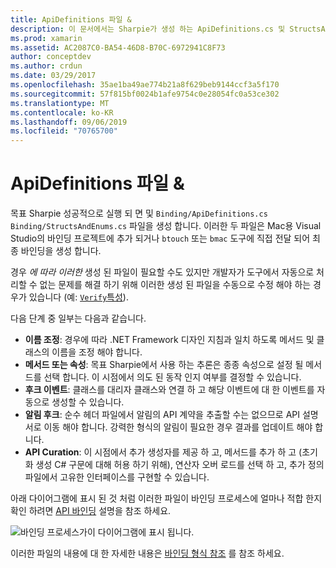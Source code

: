```yaml
---
title: ApiDefinitions 파일 &
description: 이 문서에서는 Sharpie가 생성 하는 ApiDefinitions.cs 및 StructsAndEnums.cs 파일에 대해 설명 합니다. 그런 다음 이러한 파일을 사용 하 여에서 C#목표-C 코드에 액세스 합니다.
ms.prod: xamarin
ms.assetid: AC2087C0-BA54-46D8-B70C-6972941C8F73
author: conceptdev
ms.author: crdun
ms.date: 03/29/2017
ms.openlocfilehash: 35ae1ba49ae774b21a8f629beb9144ccf3a5f170
ms.sourcegitcommit: 57f815bf0024b1afe9754c0e28054fc0a53ce302
ms.translationtype: MT
ms.contentlocale: ko-KR
ms.lasthandoff: 09/06/2019
ms.locfileid: "70765700"
---
```

# <a name="apidefinitions--structsandenums-files"></a>ApiDefinitions 파일 &

목표 Sharpie 성공적으로 실행 되 면 및 `Binding/ApiDefinitions.cs` `Binding/StructsAndEnums.cs` 파일을 생성 합니다.
이러한 두 파일은 Mac용 Visual Studio의 바인딩 프로젝트에 추가 되거나 `btouch` 또는 `bmac` 도구에 직접 전달 되어 최종 바인딩을 생성 합니다.

경우 *에 따라 이러한* 생성 된 파일이 필요할 수도 있지만 개발자가 도구에서 자동으로 처리할 수 없는 문제를 해결 하기 위해 이러한 생성 된 파일을 수동으로 수정 해야 하는 경우가 있습니다 (예: [ `Verify`특성](~/cross-platform/macios/binding/objective-sharpie/platform/verify.md)).

다음 단계 중 일부는 다음과 같습니다.

- **이름 조정**: 경우에 따라 .NET Framework 디자인 지침과 일치 하도록 메서드 및 클래스의 이름을 조정 해야 합니다.
- **메서드 또는 속성**: 목표 Sharpie에서 사용 하는 추론은 종종 속성으로 설정 될 메서드를 선택 합니다. 이 시점에서 의도 된 동작 인지 여부를 결정할 수 있습니다.
- **후크 이벤트**: 클래스를 대리자 클래스와 연결 하 고 해당 이벤트에 대 한 이벤트를 자동으로 생성할 수 있습니다.
- **알림 후크**: 순수 헤더 파일에서 알림의 API 계약을 추출할 수는 없으므로 API 설명서로 이동 해야 합니다. 강력한 형식의 알림이 필요한 경우 결과를 업데이트 해야 합니다.
- **API Curation**: 이 시점에서 추가 생성자를 제공 하 고, 메서드를 추가 하 고 (초기화 생성 C# 구문에 대해 허용 하기 위해), 연산자 오버 로드를 선택 하 고, 추가 정의 파일에서 고유한 인터페이스를 구현할 수 있습니다.

아래 다이어그램에 표시 된 것 처럼 이러한 파일이 바인딩 프로세스에 얼마나 적합 한지 확인 하려면 [API 바인딩](~/cross-platform/macios/binding/objective-c-libraries.md) 설명을 참조 하세요.

![](apidefinitions-structsandenums-images/binding-flowchart.png "바인딩 프로세스가이 다이어그램에 표시 됩니다.")

이러한 파일의 내용에 대 한 자세한 내용은 [바인딩 형식 참조](~/cross-platform/macios/binding/binding-types-reference.md) 를 참조 하세요.
